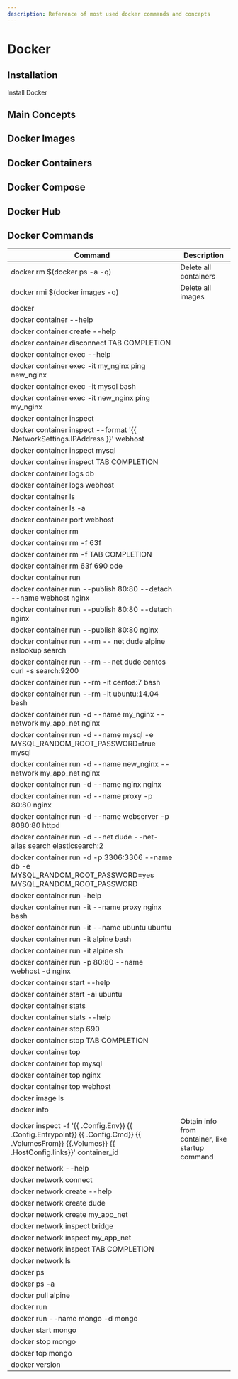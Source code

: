 ```yaml
---
description: Reference of most used docker commands and concepts
---
```


# Docker

## Installation

Install Docker

## Main Concepts

## Docker Images

## Docker Containers

## Docker Compose

## Docker Hub

## Docker Commands

| Command                                                                                                           | Description           |
| ----------------------------------------------------------------------------------------------------------------- | --------------------- |
| docker rm $(docker ps -a -q)                                                                                      | Delete all containers |
| docker rmi $(docker images -q)                                                                                    | Delete all images     |
| docker                                                                                                            |                       |
| docker container --help                                                                                           |                       |
| docker container create --help                                                                                    |                       |
| docker container disconnect TAB COMPLETION                                                                        |                       |
| docker container exec --help                                                                                      |                       |
| docker container exec -it my\_nginx ping new\_nginx                                                               |                       |
| docker container exec -it mysql bash                                                                              |                       |
| docker container exec -it new\_nginx ping my\_nginx                                                               |                       |
| docker container inspect                                                                                          |                       |
| docker container inspect --format '\{{ .NetworkSettings.IPAddress \}}' webhost                                    |                       |
| docker container inspect mysql                                                                                    |                       |
| docker container inspect TAB COMPLETION                                                                           |                       |
| docker container logs db                                                                                          |                       |
| docker container logs webhost                                                                                     |                       |
| docker container ls                                                                                               |                       |
| docker container ls -a                                                                                            |                       |
| docker container port webhost                                                                                     |                       |
| docker container rm                                                                                               |                       |
| docker container rm -f 63f                                                                                        |                       |
| docker container rm -f TAB COMPLETION                                                                             |                       |
| docker container rm 63f 690 ode                                                                                   |                       |
| docker container run                                                                                              |                       |
| docker container run --publish 80:80 --detach --name webhost nginx                                                |                       |
| docker container run --publish 80:80 --detach nginx                                                               |                       |
| docker container run --publish 80:80 nginx                                                                        |                       |
| docker container run --rm -- net dude alpine nslookup search                                                      |                       |
| docker container run --rm --net dude centos curl -s search:9200                                                   |                       |
| docker container run --rm -it centos:7 bash                                                                       |                       |
| docker container run --rm -it ubuntu:14.04 bash                                                                   |                       |
| docker container run -d --name my\_nginx --network my\_app\_net nginx                                             |                       |
| docker container run -d --name mysql -e MYSQL\_RANDOM\_ROOT\_PASSWORD=true mysql                                  |                       |
| docker container run -d --name new\_nginx --network my\_app\_net nginx                                            |                       |
| docker container run -d --name nginx nginx                                                                        |                       |
| docker container run -d --name proxy -p 80:80 nginx                                                               |                       |
| docker container run -d --name webserver -p 8080:80 httpd                                                         |                       |
| docker container run -d --net dude --net-alias search elasticsearch:2                                             |                       |
| docker container run -d -p 3306:3306 --name db -e MYSQL\_RANDOM\_ROOT\_PASSWORD=yes MYSQL\_RANDOM\_ROOT\_PASSWORD |                       |
| docker container run -help                                                                                        |                       |
| docker container run -it --name proxy nginx bash                                                                  |                       |
| docker container run -it --name ubuntu ubuntu                                                                     |                       |
| docker container run -it alpine bash                                                                              |                       |
| docker container run -it alpine sh                                                                                |                       |
| docker container run -p 80:80 --name webhost -d nginx                                                             |                       |
| docker container start --help                                                                                     |                       |
| docker container start -ai ubuntu                                                                                 |                       |
| docker container stats                                                                                            |                       |
| docker container stats --help                                                                                     |                       |
| docker container stop 690                                                                                         |                       |
| docker container stop TAB COMPLETION                                                                              |                       |
| docker container top                                                                                              |                       |
| docker container top mysql                                                                                        |                       |
| docker container top nginx                                                                                        |                       |
| docker container top webhost                                                                                      |                       |
| docker image ls                                                                                                   |                       |
| docker info
| docker inspect -f '{{ .Config.Env}} {{ .Config.Entrypoint}} {{ .Config.Cmd}} {{ .VolumesFrom}} {{.Volumes}}  {{ .HostConfig.links}}' container_id | Obtain info from container, like startup command|
| docker network --help                                                                                             |                       |
| docker network connect                                                                                            |                       |
| docker network create --help                                                                                      |                       |
| docker network create dude                                                                                        |                       |
| docker network create my\_app\_net                                                                                |                       |
| docker network inspect bridge                                                                                     |                       |
| docker network inspect my\_app\_net                                                                               |                       |
| docker network inspect TAB COMPLETION                                                                             |                       |
| docker network ls                                                                                                 |                       |
| docker ps                                                                                                         |                       |
| docker ps -a                                                                                                      |                       |
| docker pull alpine                                                                                                |                       |
| docker run                                                                                                        |                       |
| docker run --name mongo -d mongo                                                                                  |                       |
| docker start mongo                                                                                                |                       |
| docker stop mongo                                                                                                 |                       |
| docker top mongo                                                                                                  |                       |
| docker version                                                                                                    |                       |




